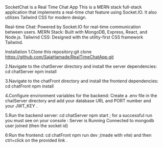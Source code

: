 SocketChat is a Real Time Chat App
This is a MERN stack full-stack application that implements a real-time chat feature using Socket.IO. It also utilizes Tailwind CSS for modern design.


Real-time Chat: Powered by Socket.IO for real-time communication between users.
MERN Stack: Built with MongoDB, Express, React, and Node.js.
Tailwind CSS: Designed with the utility-first CSS framework Tailwind.



Installation
1.Clone this repository:git clone https://github.com/SajaHamade/RealTimeChatApp.git

2.Navigate to the chatServer directory and install the server dependencies:
cd chatServer
npm install

3.Navigate to the chatFront directory and install the frontend dependencies:
cd chatFront
npm install


4.Configure environment variables for the backend:
Create a .env file in the chatServer directory and add your database URL and PORT number and your JWT_KEY .

5.Run the backend server:
cd chatServer
npm start ;
for a successful run you must see on your console  : 
Server is Running
Connected to mongodb
user joined (then the socket id)


6:Run the frontend:
cd chatFront
npm run dev ;(made with vite)
and then ctrl+click on the provided link .
